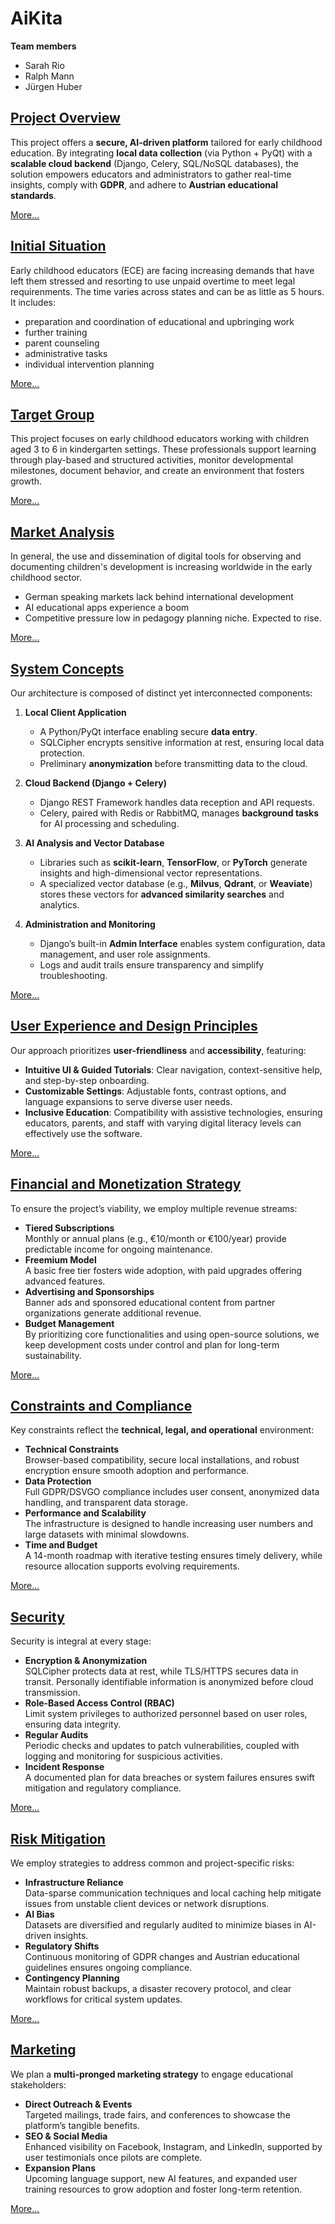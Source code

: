 # AiKita

**Team members**
* Sarah Rio
* Ralph Mann
* Jürgen Huber

  
## [Project Overview](docs/ProjectOverviewAndObjectives.md)

This project offers a **secure, AI-driven platform** tailored for early childhood education. By integrating **local data collection** (via Python + PyQt) with a **scalable cloud backend** (Django, Celery, SQL/NoSQL databases), the solution empowers educators and administrators to gather real-time insights, comply with **GDPR**, and adhere to **Austrian educational standards**.

[More...](docs/ProjectOverviewAndObjectives.md)

## [Initial Situation](docs/InitialSituation.md)

Early childhood educators (ECE) are facing increasing demands that have left them stressed and resorting to use unpaid overtime to meet legal requirenments.
The time varies across states and can be as little as 5 hours. 
It includes:
* preparation and coordination of educational and upbringing work
* further training
* parent counseling
* administrative tasks
* individual intervention planning

[More...](docs/InitialSituation.md)

## [Target Group](docs/TargetGroup.md)

This project focuses on early childhood educators working with children aged 3 to 6 in kindergarten settings. These professionals support learning through play-based and structured activities, monitor developmental milestones, document behavior, and create an environment that fosters growth.

[More...](docs/TargetGroup.md)

## [Market Analysis](docs/MarketAnalysis.md)

In general, the use and dissemination of digital tools for observing and documenting children's development is increasing worldwide in the early childhood sector.
* German speaking markets lack behind international development
* AI educational apps experience a boom
* Competitive pressure low in pedagogy planning niche. Expected to rise.

[More...](docs/MarketAnalysis.md)

## [System Concepts](docs/SystemConcepts.md)

Our architecture is composed of distinct yet interconnected components:

1. **Local Client Application**
    
    - A Python/PyQt interface enabling secure **data entry**.
    - SQLCipher encrypts sensitive information at rest, ensuring local data protection.
    - Preliminary **anonymization** before transmitting data to the cloud.
2. **Cloud Backend (Django + Celery)**
    
    - Django REST Framework handles data reception and API requests.
    - Celery, paired with Redis or RabbitMQ, manages **background tasks** for AI processing and scheduling.
3. **AI Analysis and Vector Database**
    
    - Libraries such as **scikit-learn**, **TensorFlow**, or **PyTorch** generate insights and high-dimensional vector representations.
    - A specialized vector database (e.g., **Milvus**, **Qdrant**, or **Weaviate**) stores these vectors for **advanced similarity searches** and analytics.
4. **Administration and Monitoring**
    
    - Django’s built-in **Admin Interface** enables system configuration, data management, and user role assignments.
    - Logs and audit trails ensure transparency and simplify troubleshooting.

[More...](docs/SystemConcepts.md)

## [User Experience and Design Principles](docs/UserExperienceAndDesignPrinciples.md)

Our approach prioritizes **user-friendliness** and **accessibility**, featuring:

- **Intuitive UI & Guided Tutorials**: Clear navigation, context-sensitive help, and step-by-step onboarding.
- **Customizable Settings**: Adjustable fonts, contrast options, and language expansions to serve diverse user needs.
- **Inclusive Education**: Compatibility with assistive technologies, ensuring educators, parents, and staff with varying digital literacy levels can effectively use the software.

[More...](docs/UserExperienceAndDesignPrinciples.md)

## [Financial and Monetization Strategy](docs/FinancialAndMonetizationStrategy.md)

To ensure the project’s viability, we employ multiple revenue streams:

- **Tiered Subscriptions**  
    Monthly or annual plans (e.g., €10/month or €100/year) provide predictable income for ongoing maintenance.
- **Freemium Model**  
    A basic free tier fosters wide adoption, with paid upgrades offering advanced features.
- **Advertising and Sponsorships**  
    Banner ads and sponsored educational content from partner organizations generate additional revenue.
- **Budget Management**  
    By prioritizing core functionalities and using open-source solutions, we keep development costs under control and plan for long-term sustainability.

[More...](docs/FinancialAndMonetizationStrategy.md)

## [Constraints and Compliance](docs/ConstraintsAndCompliance.md)

Key constraints reflect the **technical, legal, and operational** environment:

- **Technical Constraints**  
    Browser-based compatibility, secure local installations, and robust encryption ensure smooth adoption and performance.
- **Data Protection**  
    Full GDPR/DSVGO compliance includes user consent, anonymized data handling, and transparent data storage.
- **Performance and Scalability**  
    The infrastructure is designed to handle increasing user numbers and large datasets with minimal slowdowns.
- **Time and Budget**  
    A 14-month roadmap with iterative testing ensures timely delivery, while resource allocation supports evolving requirements.

[More...](docs/ConstraintsAndCompliance.md)

## [Security](docs/SecurityTxt.md)

Security is integral at every stage:

- **Encryption & Anonymization**  
    SQLCipher protects data at rest, while TLS/HTTPS secures data in transit. Personally identifiable information is anonymized before cloud transmission.
- **Role-Based Access Control (RBAC)**  
    Limit system privileges to authorized personnel based on user roles, ensuring data integrity.
- **Regular Audits**  
    Periodic checks and updates to patch vulnerabilities, coupled with logging and monitoring for suspicious activities.
- **Incident Response**  
    A documented plan for data breaches or system failures ensures swift mitigation and regulatory compliance.

[More...](docs/SecurityTxt.md)

## [Risk Mitigation](docs/RiskMitigation.md)

We employ strategies to address common and project-specific risks:

- **Infrastructure Reliance**  
    Data-sparse communication techniques and local caching help mitigate issues from unstable client devices or network disruptions.
- **AI Bias**  
    Datasets are diversified and regularly audited to minimize biases in AI-driven insights.
- **Regulatory Shifts**  
    Continuous monitoring of GDPR changes and Austrian educational guidelines ensures ongoing compliance.
- **Contingency Planning**  
    Maintain robust backups, a disaster recovery protocol, and clear workflows for critical system updates.

[More...](docs/RiskMitigation.md)

## [Marketing](docs/Marketing.md)

We plan a **multi-pronged marketing strategy** to engage educational stakeholders:

- **Direct Outreach & Events**  
    Targeted mailings, trade fairs, and conferences to showcase the platform’s tangible benefits.
- **SEO & Social Media**  
    Enhanced visibility on Facebook, Instagram, and LinkedIn, supported by user testimonials once pilots are complete.
- **Expansion Plans**  
    Upcoming language support, new AI features, and expanded user training resources to grow adoption and foster long-term retention.

[More...](docs/Marketing.md)
